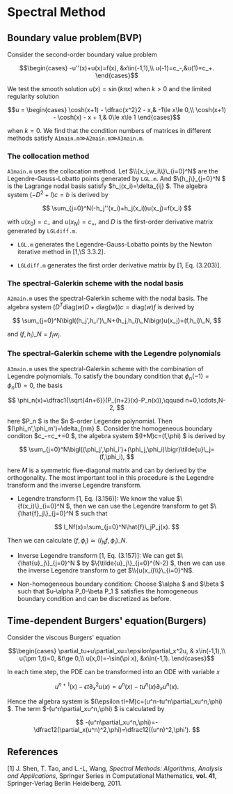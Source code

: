 # Spectral Method
## Boundary value problem(BVP)
Consider the second-order boundary value problem

$$\begin{cases}
	-u''(x)+u(x)=f(x), &x\in(-1,1),\\
	u(-1)=c_-,&u(1)=c_+.
\end{cases}$$

We test the smooth solution $u(x)=\sin(k\pi x)$ when $k>0$ and the limited regularity solution

$$u = \begin{cases}
\cosh(x+1) - \dfrac{x^2}2 - x,& -1\le x\le 0,\\
\cosh(x+1) - \cosh(x) - x + 1,& 0\le x\le 1
\end{cases}$$

when $k=0$. We find that the condition numbers of matrices in different methods satisfy `A1main.m`$\gg$`A2main.m`$\gg$`A3main.m`.

### The collocation method
`A1main.m` uses the collocation method. Let $\\{x_i,w_i\\}\_{i=0}^N$ are the Legendre-Gauss-Lobatto points generated by `LGL.m`. And  $\\{h_j\\}\_{j=0}^N $ is the Lagrange nodal basis satisfy  $h_j(x_i)=\delta_{ij} $. The algebra system $(-D^2+I)c=b$ is derived by

$$
\sum_{j=0}^N(-h_j''(x_i)+h_j(x_i))u(x_j)=f(x_i)  
$$

with $u(x_0)=c_-$ and $u(x_N)=c_+$, and $D$ is the first-order derivative matrix generated by `LGLdiff.m`.

* `LGL.m` generates the Legendre-Gauss-Lobatto points by the Newton iterative method in [1,\S 3.3.2].

* `LGLdiff.m` generates the first order derivative matrix by [1, Eq. (3.203)].
	
### The spectral-Galerkin scheme with the nodal basis
`A2main.m` uses the spectral-Galerkin scheme with the nodal basis. The algebra system $(D^T\mathrm{diag}(w)D+\mathrm{diag}(w))c=\mathrm{diag}(w)f$ is derived by

$$
\sum_{j=0}^N\bigl((h_j',h_i')\_N+(h_j,h_i)\_N\bigr)u(x_j)=(f,h_i)\_N,
$$

and $(f,h_i)\_N=f_iw_i$.

### The spectral-Galerkin scheme with the Legendre polynomials
`A3main.m` uses the spectral-Galerkin scheme with the combination of Legendre polynomials. To satisfy the boundary condition that $\phi_n(-1)=\phi_n(1)=0$, the basis

$$
\phi_n(x)=\dfrac1{\sqrt{4n+6}}(P_{n+2}(x)-P_n(x)),\qquad n=0,\cdots,N-2,
$$

here  $P_n $ is the  $n $-order Legendre polynomial. Then  $(\phi_n',\phi_m')=\delta_{nm} $. Consider the homogeneous boundary conditon  $c_-=c_+=0 $, the algebra system  $(I+M)c=(f,\phi) $ is derived by

$$
\sum_{j=0}^N\bigl((\phi_j',\phi_i')+(\phi_j,\phi_i)\bigr)\tilde{u}\_j=(f,\phi_i),
$$

here $M$ is a symmetric five-diagonal matrix and can by derived by the orthogonality. The most important tool in this procedure is the Legendre transform and the inverse Legendre transform.


* Legendre transform [1, Eq. (3.156)]: We know the value  $\\{f(x_i)\\}\_{i=0}^N $, then we can use the Legendre transform to get  $\\{\hat{f}\_j\\}\_{j=0}^N $ such that

$$
I_Nf(x)=\sum_{j=0}^N\hat{f}\_jP_j(x).
$$

Then we can calculate $(f,\phi_i)\simeq(I_Nf,\phi_i)\_N$.

* Inverse Legendre transform [1, Eq. (3.157)]: We can get  $\\{\hat{u}\_j\\}\_{j=0}^N $ by  $\\{\tilde{u}\_j\\}\_{j=0}^{N-2} $, then we can use the inverse Legendre transform to get $\\{u(x_i)\\}\_{i=0}^N$.

* Non-homogeneous boundary condition: Choose  $\alpha $ and  $\beta $ such that  $u-\alpha P_0-\beta P_1 $ satisfies the homogeneous boundary condition and can be discretized as before.

## Time-dependent Burgers' equation(Burgers)
Consider the viscous Burgers' equation

$$\begin{cases}
\partial_tu+u\partial_xu=\epsilon\partial_x^2u, & x\in(-1,1),\\
u(\pm 1,t)=0, &t\ge 0,\\
u(x,0)=-\sin(\pi x), &x\in(-1,1).
\end{cases}$$

In each time step, the PDE can be transformed into an ODE with variable $x$

$$
u^{n+1}(x)-\epsilon t\partial_x^2u(x)=u^n(x)-tu^n(x)\partial_xu^n(x).
$$

Hence the algebra system is  $(\epsilon tI+M)c=(u^n-tu^n\partial_xu^n,\phi) $. The term  $-(u^n\partial_xu^n,\phi) $ is calculated by

$$
-(u^n\partial_xu^n,\phi)=-\dfrac12(\partial_x(u^n)^2,\phi)=\dfrac12((u^n)^2,\phi').
$$

## References
[1] J. Shen, T. Tao, and L.-L, Wang, *Spectral Methods: Algorithms, Analysis and Applications*, Springer Series in Computational Mathematics, **vol. 41**, Springer-Verlag Berlin Heidelberg, 2011.
